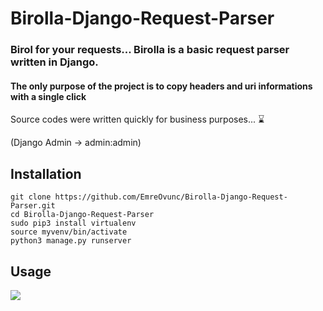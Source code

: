# Birolla-Django-Request-Parser
### Birol for your requests... Birolla is a basic request parser written in Django. 

#### The only purpose of the project is to copy headers and uri informations with a single click

Source codes were written quickly for business purposes... :hourglass:

(Django Admin -> admin:admin)

## Installation
```
git clone https://github.com/EmreOvunc/Birolla-Django-Request-Parser.git
cd Birolla-Django-Request-Parser
sudo pip3 install virtualenv
source myvenv/bin/activate
python3 manage.py runserver
```

## Usage 
![](https://emreovunc.com/projects/Birolla.gif)
